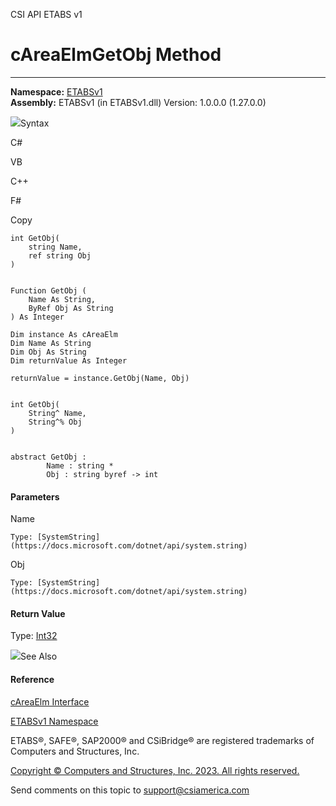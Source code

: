 ﻿

CSI API ETABS v1

# cAreaElmGetObj Method  
  
---  
  
**Namespace:** [ETABSv1](2780f1b8-2033-5289-2298-1cdb2a7508d9.htm)  
**Assembly:** ETABSv1 (in ETABSv1.dll) Version: 1.0.0.0 (1.27.0.0)

![](../icons/SectionExpanded.png)Syntax

C#

VB

C++

F#

Copy

    
    
    int GetObj(
    	string Name,
    	ref string Obj
    )
    
    
    Function GetObj ( 
    	Name As String,
    	ByRef Obj As String
    ) As Integer
    
    Dim instance As cAreaElm
    Dim Name As String
    Dim Obj As String
    Dim returnValue As Integer
    
    returnValue = instance.GetObj(Name, Obj)
    
    
    int GetObj(
    	String^ Name, 
    	String^% Obj
    )
    
    
    abstract GetObj : 
            Name : string * 
            Obj : string byref -> int 
    

#### Parameters

Name

    Type: [SystemString](https://docs.microsoft.com/dotnet/api/system.string)  

Obj

    Type: [SystemString](https://docs.microsoft.com/dotnet/api/system.string)  

#### Return Value

Type: [Int32](https://docs.microsoft.com/dotnet/api/system.int32)

![](../icons/SectionExpanded.png)See Also

#### Reference

[cAreaElm Interface](acb57064-1690-8643-a153-8afe57d5852d.htm)

[ETABSv1 Namespace](2780f1b8-2033-5289-2298-1cdb2a7508d9.htm)

ETABS®, SAFE®, SAP2000® and CSiBridge® are registered trademarks of Computers
and Structures, Inc.  

[Copyright © Computers and Structures, Inc. 2023. All rights
reserved.](http://www.csiamerica.com)

Send comments on this topic to
[support@csiamerica.com](mailto:support%40csiamerica.com?Subject=CSI%20API%20ETABS%20v1)

